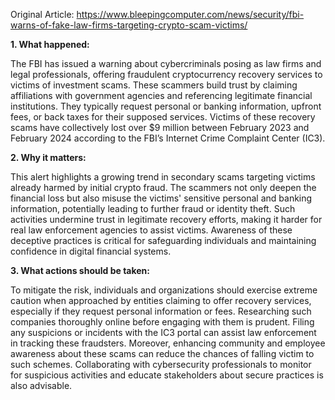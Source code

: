 Original Article: https://www.bleepingcomputer.com/news/security/fbi-warns-of-fake-law-firms-targeting-crypto-scam-victims/

**1. What happened:**

The FBI has issued a warning about cybercriminals posing as law firms and legal professionals, offering fraudulent cryptocurrency recovery services to victims of investment scams. These scammers build trust by claiming affiliations with government agencies and referencing legitimate financial institutions. They typically request personal or banking information, upfront fees, or back taxes for their supposed services. Victims of these recovery scams have collectively lost over $9 million between February 2023 and February 2024 according to the FBI’s Internet Crime Complaint Center (IC3).

**2. Why it matters:**

This alert highlights a growing trend in secondary scams targeting victims already harmed by initial crypto fraud. The scammers not only deepen the financial loss but also misuse the victims' sensitive personal and banking information, potentially leading to further fraud or identity theft. Such activities undermine trust in legitimate recovery efforts, making it harder for real law enforcement agencies to assist victims. Awareness of these deceptive practices is critical for safeguarding individuals and maintaining confidence in digital financial systems.

**3. What actions should be taken:**

To mitigate the risk, individuals and organizations should exercise extreme caution when approached by entities claiming to offer recovery services, especially if they request personal information or fees. Researching such companies thoroughly online before engaging with them is prudent. Filing any suspicions or incidents with the IC3 portal can assist law enforcement in tracking these fraudsters. Moreover, enhancing community and employee awareness about these scams can reduce the chances of falling victim to such schemes. Collaborating with cybersecurity professionals to monitor for suspicious activities and educate stakeholders about secure practices is also advisable.